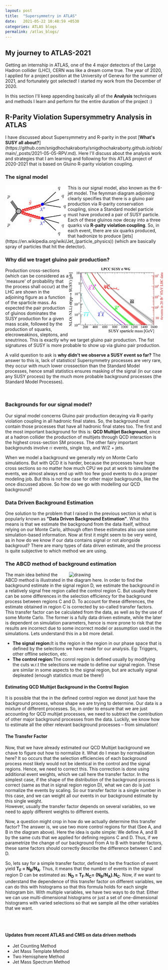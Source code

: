 ```yaml
---
layout: post
title:  "Supersymmetry in ATLAS"
date:   2021-05-22 10:48:59 +0530
categories: ATLAS blogs
permalink: /atlas_blogs/
---
```


<h2>My journey to ATLAS-2021</h2>
Getting an internship in ATLAS, one of the 4 major detectors of the Large Hadron collider (LHC), CERN was like a dream come true. The year of 2020, I applied for a project position
at the University of Geneva for the summer of 2021, and fortunately got selected! I started my work from the December of 2020. 
<p>In this section I'll keep appending basically all of the <b>Analysis</b> techniques and methods I learn and perform for the entire duration of the project :)</p>


<h2>R-Parity Violation Supersymmetry Analysis in ATLAS</h2>
I have discussed about Supersymmetry and R-parity in the post [<b>What's SUSY all about?</b>](https://github.com/snigdhochakraborty/snigdhochakraborty.github.io/blob/main/_posts/2021-05-05-RPV.md). Here I'll discuss about the analysis work and strategies that I am learning and following for this ATLAS project of 2020-2021 that is based on Gluino R-parity violation coupling.
<br>
<h3>The signal model</h3>
<img align="left" src="/assets/images/fig_01a-1.png" alt="drawing" style="width:200px;"/> This is our signal model, also known as the 6-jet model. The feynman diagram adjoining clearly specifies that there is a 
gluino pair production via R-parity conservation coupling, since a Standard model particle must have produced a pair of SUSY particle. Each of these gluinos now decay into a three quarks via <b>R-paity 
violation coupling</b>. So, in each event, there are six quarks produced, that hadronize to produce [jets](https://en.wikipedia.org/wiki/Jet_(particle_physics)) (which are basically spray of particles that hit the detector).
<br>
<h3>Why did we traget gluino pair production? </h3>
<img align="right" src="/assets/images/gg.jpg" alt="drawing" style="width:300px;"/> Production cross-sections (which can be considered as a 'measure' of probability that the process shall occur)
at the LHC are shown in the adjoining figure as a function of the sparticle mass. As expected the pair production of gluinos dominates the SUSY production for a given mass
scale, followed by the production of squarks, elecroweakinos, sleptons, and sneutrinos. This is exactly why we target gluino pair production. The fist signatures of SUSY is more probable to show up
via gluino pair production.
<p> A valid question to ask is <b>why didn't we observe a SUSY event so far?</b> The answer to this is, lack of statistics! Supersymmetry processes are very rare, they occur with
much lower crossection than the Standard Model processes, hence small statistics ensures masking of the signal (in our case any SUSY process) by the much more probable background processes (the Standard Model Processes).</p>
<br>
<h3>Backgrounds for our signal model?</h3>
Our signal model concerns Gluino pair production decaying via R-parity violation coupling in all hadronic final states. So, the background must contain those processes that have all hadronic final states too.
The first and the most important background for this is: <b>QCD Multijet Background</b>, since at a hadron collider the production of multijets through QCD interaction is the highest cross-section SM process.
The other fairy important backgrounds involve <math xmlns="http://www.w3.org/1998/Math/MathML"><mi>t</mi><mrow class="MJX-TeXAtom-ORD"><mover><mi>t</mi><mo stretchy="false">&#x00AF;<!-- ¯ --></mo></mover></mrow></math> events, single top, and W/Z + jets.

<p>When we model a background we generally rely on Monte Carlo simulations. But with QCD it is harder, because the processes have huge cross sections so no matter how much CPU we put at work to simulate the events, we almost always end up with too few 
good events to do a proper modeling job. But this is not the case for other major backgrounds, like the once discussed above. So how do we go with modelling our QCD background?</p>
<h3>Data Driven Background Estimation</h3>
One solution to the problem that I raised in the previous section is what is popularly known as <b>"Data Driven Background Estimation"</b>. What this means is that we estimate the background from the data itself, without relying on our Monte Carlo,  although often these estimates also use some simulation-based information. Now at first it might seem to be very weird, as in how do we know if our data contains signal or not alongside backgroud? There are many types of data driven estimate, and the process is quite subjective to which method we are using.
<br>
<h3>The ABCD method of background estimation</h3>
<p><img align="right" src="https://cms-opendata-workshop.github.io/workshop-lesson-abcd-method/assets/img/abcd_diagram.png" alt="drawing" style="width:300px;"/> The main idea behind the ABCD method is illustrated in the diagram here. In order to find the background estimate in the signal region D, we estimate the background in a relatively signal free region called the control region C. But usually there can be some differences in the selection efficiency for the background process between regions C and D. To account for these differences, the estimate obtained in region C is corrected by so-called transfer factors. This transfer factor can be calculated from the data, as well as by the use of some Monte Carlo. The former is a fully data driven estimate, while the later is dependent on simulation parameters, hence is more prone to risk that the results are incorrect due to some incorrect model or assumption used in the simulations. Lets understand this in a bit more detail.</p>
<ul>
  <li><b>The signal region:</b>It is the region in the region in our phase space that is defined by the selections we have made for our analysis. Eg: Triggers, other offline selection, etc.</li>
  <li><b>The control region:</b>The conrol region is defined usually by modifying the cuts w.r.t the selections we made to define our signal region. These are similar in some aspects to the signal region, but are actually signal depleated (enough statistics must be there!)</li>
</ul>
<h4>Estimating QCD Multijet Background in the Control Region</h4>
<p>It is possible that the in the defined control region we donot just have the background process, whose shape we are trying to determine. Our data is a mixture of different processes. So, in order to ensure that we are just accounting for QCD multijet processes, we need to subtract the contribution of other major background processes from the data.  Luckily, we know how to estimate all the other relevant background processes – from simulation!</p>
<h4>The Transfer Factor</h4>
<p>Now, that we have already estimated our QCD Multijet background we chave to figure out how to normalize it. What do I mean by normalisation here? It so occurs that the selection efficiencies of each background process most likely would not be identical in the control and the signal regions. Hence, we  need to correct this. This correction is done using additional event weights, which we call here the transfer factor. In the simplest case, if the shape of the distribution of the background process is correct (same as that in signal region region D), what we can do is just normalize the events by scaling. So our transfer factor is a single number in this case, and we can weight all our events in our background estimate by this single weight. <br>
  However, usually the transfer factor depends on several variables, so we need to apply different weights to different events.</p>
  
  <p>Now, a question might crop in how do we actually determine this transfer factor? The answer is, we use two more control regions for that (See A, and B in the diagram above). Here the idea is quite simple: We define A, and B by the same cuts that we applied for defining regions C and D. Thus, if we parametrize the change of our background from A to B with transfer factors, these same factors should correctly describe the difference between C and D.</p>
  <p>So, lets say for a simple transfer factor, defined to be the fraction of event yield <b>T<sub>F</sub> = N<sub>B</sub>/N<sub>A</sub></b>. Thus, it means that the number of events in the signal region D can be estimated as: <b>N<sub>D</sub> = T<sub>F</sub>.N<sub>C</sub>= (N<sub>B</sub>/N<sub>A</sub>).N<sub>C</sub></b>. Now, if we want to understand the dependence of this transfer factor on different variables, we can do this with histograms so that this formula holds for each single histogram bin. With multiple variables, we have two ways to do that: Either we can use multi-dimensional histograms or just a set of one-dimensional histograms with varied selections so that we sample all the other variables that we want.</p> 
  
<br><br>
<h4>Updates from recent ATLAS and CMS on data driven methods</h4>
<ul>
<li>Jet Counting Method</li>
<li>Jet Mass Template Method</li>
<li>Two Hemisphere Method</li>
<li>Jet Mass Spectrum Method</li>
</ul>
